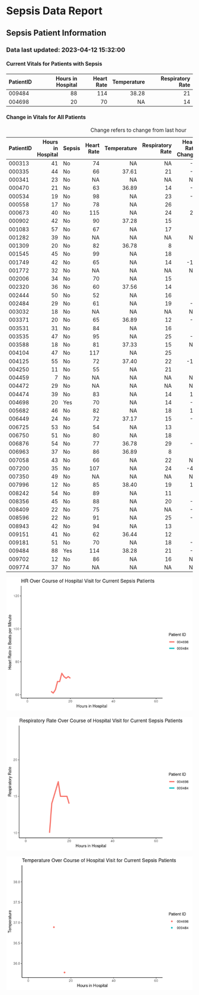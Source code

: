 Sepsis Data Report
================

## Sepsis Patient Information

### Data last updated: 2023-04-12 15:32:00

#### Current Vitals for Patients with Sepsis

<table>
 <thead>
  <tr>
   <th style="text-align:left;"> PatientID </th>
   <th style="text-align:right;"> Hours in Hospital </th>
   <th style="text-align:right;"> Heart Rate </th>
   <th style="text-align:right;"> Temperature </th>
   <th style="text-align:right;"> Respiratory Rate </th>
  </tr>
 </thead>
<tbody>
  <tr>
   <td style="text-align:left;"> 009484 </td>
   <td style="text-align:right;"> 88 </td>
   <td style="text-align:right;"> 114 </td>
   <td style="text-align:right;"> 38.28 </td>
   <td style="text-align:right;"> 21 </td>
  </tr>
  <tr>
   <td style="text-align:left;"> 004698 </td>
   <td style="text-align:right;"> 20 </td>
   <td style="text-align:right;"> 70 </td>
   <td style="text-align:right;"> NA </td>
   <td style="text-align:right;"> 14 </td>
  </tr>
</tbody>
</table>

#### Change in Vitals for All Patients

<table>
<caption>Change refers to change from last hour</caption>
 <thead>
  <tr>
   <th style="text-align:left;"> PatientID </th>
   <th style="text-align:right;"> Hours in Hospital </th>
   <th style="text-align:left;"> Sepsis </th>
   <th style="text-align:right;"> Heart Rate </th>
   <th style="text-align:right;"> Temperature </th>
   <th style="text-align:right;"> Respiratory Rate </th>
   <th style="text-align:right;"> Heart Rate Change </th>
   <th style="text-align:right;"> Temperature Change </th>
   <th style="text-align:right;"> Respiration Rate Change </th>
  </tr>
 </thead>
<tbody>
  <tr>
   <td style="text-align:left;"> 000313 </td>
   <td style="text-align:right;"> 41 </td>
   <td style="text-align:left;"> No </td>
   <td style="text-align:right;"> 74 </td>
   <td style="text-align:right;"> NA </td>
   <td style="text-align:right;"> NA </td>
   <td style="text-align:right;"> -5 </td>
   <td style="text-align:right;"> NA </td>
   <td style="text-align:right;"> NA </td>
  </tr>
  <tr>
   <td style="text-align:left;"> 000335 </td>
   <td style="text-align:right;"> 44 </td>
   <td style="text-align:left;"> No </td>
   <td style="text-align:right;"> 66 </td>
   <td style="text-align:right;"> 37.61 </td>
   <td style="text-align:right;"> 21 </td>
   <td style="text-align:right;"> -8 </td>
   <td style="text-align:right;"> NA </td>
   <td style="text-align:right;"> 6 </td>
  </tr>
  <tr>
   <td style="text-align:left;"> 000341 </td>
   <td style="text-align:right;"> 23 </td>
   <td style="text-align:left;"> No </td>
   <td style="text-align:right;"> NA </td>
   <td style="text-align:right;"> NA </td>
   <td style="text-align:right;"> NA </td>
   <td style="text-align:right;"> NA </td>
   <td style="text-align:right;"> NA </td>
   <td style="text-align:right;"> NA </td>
  </tr>
  <tr>
   <td style="text-align:left;"> 000470 </td>
   <td style="text-align:right;"> 21 </td>
   <td style="text-align:left;"> No </td>
   <td style="text-align:right;"> 63 </td>
   <td style="text-align:right;"> 36.89 </td>
   <td style="text-align:right;"> 14 </td>
   <td style="text-align:right;"> -4 </td>
   <td style="text-align:right;"> NA </td>
   <td style="text-align:right;"> 4 </td>
  </tr>
  <tr>
   <td style="text-align:left;"> 000534 </td>
   <td style="text-align:right;"> 19 </td>
   <td style="text-align:left;"> No </td>
   <td style="text-align:right;"> 98 </td>
   <td style="text-align:right;"> NA </td>
   <td style="text-align:right;"> 23 </td>
   <td style="text-align:right;"> -5 </td>
   <td style="text-align:right;"> NA </td>
   <td style="text-align:right;"> 8 </td>
  </tr>
  <tr>
   <td style="text-align:left;"> 000558 </td>
   <td style="text-align:right;"> 17 </td>
   <td style="text-align:left;"> No </td>
   <td style="text-align:right;"> 78 </td>
   <td style="text-align:right;"> NA </td>
   <td style="text-align:right;"> 26 </td>
   <td style="text-align:right;"> 3 </td>
   <td style="text-align:right;"> NA </td>
   <td style="text-align:right;"> 9 </td>
  </tr>
  <tr>
   <td style="text-align:left;"> 000673 </td>
   <td style="text-align:right;"> 40 </td>
   <td style="text-align:left;"> No </td>
   <td style="text-align:right;"> 115 </td>
   <td style="text-align:right;"> NA </td>
   <td style="text-align:right;"> 24 </td>
   <td style="text-align:right;"> 24 </td>
   <td style="text-align:right;"> NA </td>
   <td style="text-align:right;"> 12 </td>
  </tr>
  <tr>
   <td style="text-align:left;"> 000902 </td>
   <td style="text-align:right;"> 42 </td>
   <td style="text-align:left;"> No </td>
   <td style="text-align:right;"> 90 </td>
   <td style="text-align:right;"> 37.28 </td>
   <td style="text-align:right;"> 15 </td>
   <td style="text-align:right;"> 7 </td>
   <td style="text-align:right;"> NA </td>
   <td style="text-align:right;"> -3 </td>
  </tr>
  <tr>
   <td style="text-align:left;"> 001083 </td>
   <td style="text-align:right;"> 57 </td>
   <td style="text-align:left;"> No </td>
   <td style="text-align:right;"> 67 </td>
   <td style="text-align:right;"> NA </td>
   <td style="text-align:right;"> 17 </td>
   <td style="text-align:right;"> 0 </td>
   <td style="text-align:right;"> NA </td>
   <td style="text-align:right;"> -1 </td>
  </tr>
  <tr>
   <td style="text-align:left;"> 001282 </td>
   <td style="text-align:right;"> 39 </td>
   <td style="text-align:left;"> No </td>
   <td style="text-align:right;"> NA </td>
   <td style="text-align:right;"> NA </td>
   <td style="text-align:right;"> NA </td>
   <td style="text-align:right;"> NA </td>
   <td style="text-align:right;"> NA </td>
   <td style="text-align:right;"> NA </td>
  </tr>
  <tr>
   <td style="text-align:left;"> 001309 </td>
   <td style="text-align:right;"> 20 </td>
   <td style="text-align:left;"> No </td>
   <td style="text-align:right;"> 82 </td>
   <td style="text-align:right;"> 36.78 </td>
   <td style="text-align:right;"> 8 </td>
   <td style="text-align:right;"> 1 </td>
   <td style="text-align:right;"> NA </td>
   <td style="text-align:right;"> 1 </td>
  </tr>
  <tr>
   <td style="text-align:left;"> 001545 </td>
   <td style="text-align:right;"> 45 </td>
   <td style="text-align:left;"> No </td>
   <td style="text-align:right;"> 99 </td>
   <td style="text-align:right;"> NA </td>
   <td style="text-align:right;"> 18 </td>
   <td style="text-align:right;"> 5 </td>
   <td style="text-align:right;"> NA </td>
   <td style="text-align:right;"> -5 </td>
  </tr>
  <tr>
   <td style="text-align:left;"> 001749 </td>
   <td style="text-align:right;"> 42 </td>
   <td style="text-align:left;"> No </td>
   <td style="text-align:right;"> 65 </td>
   <td style="text-align:right;"> NA </td>
   <td style="text-align:right;"> 14 </td>
   <td style="text-align:right;"> -11 </td>
   <td style="text-align:right;"> NA </td>
   <td style="text-align:right;"> -4 </td>
  </tr>
  <tr>
   <td style="text-align:left;"> 001772 </td>
   <td style="text-align:right;"> 32 </td>
   <td style="text-align:left;"> No </td>
   <td style="text-align:right;"> NA </td>
   <td style="text-align:right;"> NA </td>
   <td style="text-align:right;"> NA </td>
   <td style="text-align:right;"> NA </td>
   <td style="text-align:right;"> NA </td>
   <td style="text-align:right;"> NA </td>
  </tr>
  <tr>
   <td style="text-align:left;"> 002006 </td>
   <td style="text-align:right;"> 34 </td>
   <td style="text-align:left;"> No </td>
   <td style="text-align:right;"> 70 </td>
   <td style="text-align:right;"> NA </td>
   <td style="text-align:right;"> 15 </td>
   <td style="text-align:right;"> 0 </td>
   <td style="text-align:right;"> NA </td>
   <td style="text-align:right;"> 0 </td>
  </tr>
  <tr>
   <td style="text-align:left;"> 002320 </td>
   <td style="text-align:right;"> 36 </td>
   <td style="text-align:left;"> No </td>
   <td style="text-align:right;"> 60 </td>
   <td style="text-align:right;"> 37.56 </td>
   <td style="text-align:right;"> 14 </td>
   <td style="text-align:right;"> 0 </td>
   <td style="text-align:right;"> NA </td>
   <td style="text-align:right;"> 0 </td>
  </tr>
  <tr>
   <td style="text-align:left;"> 002444 </td>
   <td style="text-align:right;"> 50 </td>
   <td style="text-align:left;"> No </td>
   <td style="text-align:right;"> 52 </td>
   <td style="text-align:right;"> NA </td>
   <td style="text-align:right;"> 16 </td>
   <td style="text-align:right;"> 0 </td>
   <td style="text-align:right;"> NA </td>
   <td style="text-align:right;"> 3 </td>
  </tr>
  <tr>
   <td style="text-align:left;"> 002484 </td>
   <td style="text-align:right;"> 29 </td>
   <td style="text-align:left;"> No </td>
   <td style="text-align:right;"> 61 </td>
   <td style="text-align:right;"> NA </td>
   <td style="text-align:right;"> 19 </td>
   <td style="text-align:right;"> -2 </td>
   <td style="text-align:right;"> NA </td>
   <td style="text-align:right;"> 1 </td>
  </tr>
  <tr>
   <td style="text-align:left;"> 003032 </td>
   <td style="text-align:right;"> 18 </td>
   <td style="text-align:left;"> No </td>
   <td style="text-align:right;"> NA </td>
   <td style="text-align:right;"> NA </td>
   <td style="text-align:right;"> NA </td>
   <td style="text-align:right;"> NA </td>
   <td style="text-align:right;"> NA </td>
   <td style="text-align:right;"> NA </td>
  </tr>
  <tr>
   <td style="text-align:left;"> 003371 </td>
   <td style="text-align:right;"> 20 </td>
   <td style="text-align:left;"> No </td>
   <td style="text-align:right;"> 65 </td>
   <td style="text-align:right;"> 36.89 </td>
   <td style="text-align:right;"> 12 </td>
   <td style="text-align:right;"> -4 </td>
   <td style="text-align:right;"> NA </td>
   <td style="text-align:right;"> -2 </td>
  </tr>
  <tr>
   <td style="text-align:left;"> 003531 </td>
   <td style="text-align:right;"> 31 </td>
   <td style="text-align:left;"> No </td>
   <td style="text-align:right;"> 84 </td>
   <td style="text-align:right;"> NA </td>
   <td style="text-align:right;"> 16 </td>
   <td style="text-align:right;"> 0 </td>
   <td style="text-align:right;"> NA </td>
   <td style="text-align:right;"> -3 </td>
  </tr>
  <tr>
   <td style="text-align:left;"> 003535 </td>
   <td style="text-align:right;"> 47 </td>
   <td style="text-align:left;"> No </td>
   <td style="text-align:right;"> 95 </td>
   <td style="text-align:right;"> NA </td>
   <td style="text-align:right;"> 25 </td>
   <td style="text-align:right;"> -5 </td>
   <td style="text-align:right;"> NA </td>
   <td style="text-align:right;"> NA </td>
  </tr>
  <tr>
   <td style="text-align:left;"> 003588 </td>
   <td style="text-align:right;"> 18 </td>
   <td style="text-align:left;"> No </td>
   <td style="text-align:right;"> 81 </td>
   <td style="text-align:right;"> 37.33 </td>
   <td style="text-align:right;"> 15 </td>
   <td style="text-align:right;"> NA </td>
   <td style="text-align:right;"> NA </td>
   <td style="text-align:right;"> NA </td>
  </tr>
  <tr>
   <td style="text-align:left;"> 004104 </td>
   <td style="text-align:right;"> 47 </td>
   <td style="text-align:left;"> No </td>
   <td style="text-align:right;"> 117 </td>
   <td style="text-align:right;"> NA </td>
   <td style="text-align:right;"> 25 </td>
   <td style="text-align:right;"> 2 </td>
   <td style="text-align:right;"> NA </td>
   <td style="text-align:right;"> 1 </td>
  </tr>
  <tr>
   <td style="text-align:left;"> 004125 </td>
   <td style="text-align:right;"> 55 </td>
   <td style="text-align:left;"> No </td>
   <td style="text-align:right;"> 72 </td>
   <td style="text-align:right;"> 37.40 </td>
   <td style="text-align:right;"> 22 </td>
   <td style="text-align:right;"> -10 </td>
   <td style="text-align:right;"> 0.1 </td>
   <td style="text-align:right;"> 2 </td>
  </tr>
  <tr>
   <td style="text-align:left;"> 004250 </td>
   <td style="text-align:right;"> 11 </td>
   <td style="text-align:left;"> No </td>
   <td style="text-align:right;"> 55 </td>
   <td style="text-align:right;"> NA </td>
   <td style="text-align:right;"> 21 </td>
   <td style="text-align:right;"> 3 </td>
   <td style="text-align:right;"> NA </td>
   <td style="text-align:right;"> 8 </td>
  </tr>
  <tr>
   <td style="text-align:left;"> 004459 </td>
   <td style="text-align:right;"> 7 </td>
   <td style="text-align:left;"> No </td>
   <td style="text-align:right;"> NA </td>
   <td style="text-align:right;"> NA </td>
   <td style="text-align:right;"> NA </td>
   <td style="text-align:right;"> NA </td>
   <td style="text-align:right;"> NA </td>
   <td style="text-align:right;"> NA </td>
  </tr>
  <tr>
   <td style="text-align:left;"> 004472 </td>
   <td style="text-align:right;"> 29 </td>
   <td style="text-align:left;"> No </td>
   <td style="text-align:right;"> NA </td>
   <td style="text-align:right;"> NA </td>
   <td style="text-align:right;"> NA </td>
   <td style="text-align:right;"> NA </td>
   <td style="text-align:right;"> NA </td>
   <td style="text-align:right;"> NA </td>
  </tr>
  <tr>
   <td style="text-align:left;"> 004474 </td>
   <td style="text-align:right;"> 39 </td>
   <td style="text-align:left;"> No </td>
   <td style="text-align:right;"> 83 </td>
   <td style="text-align:right;"> NA </td>
   <td style="text-align:right;"> 14 </td>
   <td style="text-align:right;"> 11 </td>
   <td style="text-align:right;"> NA </td>
   <td style="text-align:right;"> 0 </td>
  </tr>
  <tr>
   <td style="text-align:left;"> 004698 </td>
   <td style="text-align:right;"> 20 </td>
   <td style="text-align:left;"> Yes </td>
   <td style="text-align:right;"> 70 </td>
   <td style="text-align:right;"> NA </td>
   <td style="text-align:right;"> 14 </td>
   <td style="text-align:right;"> -1 </td>
   <td style="text-align:right;"> NA </td>
   <td style="text-align:right;"> -1 </td>
  </tr>
  <tr>
   <td style="text-align:left;"> 005682 </td>
   <td style="text-align:right;"> 46 </td>
   <td style="text-align:left;"> No </td>
   <td style="text-align:right;"> 82 </td>
   <td style="text-align:right;"> NA </td>
   <td style="text-align:right;"> 18 </td>
   <td style="text-align:right;"> 10 </td>
   <td style="text-align:right;"> NA </td>
   <td style="text-align:right;"> 3 </td>
  </tr>
  <tr>
   <td style="text-align:left;"> 006449 </td>
   <td style="text-align:right;"> 24 </td>
   <td style="text-align:left;"> No </td>
   <td style="text-align:right;"> 72 </td>
   <td style="text-align:right;"> 37.17 </td>
   <td style="text-align:right;"> 15 </td>
   <td style="text-align:right;"> -1 </td>
   <td style="text-align:right;"> NA </td>
   <td style="text-align:right;"> -2 </td>
  </tr>
  <tr>
   <td style="text-align:left;"> 006725 </td>
   <td style="text-align:right;"> 53 </td>
   <td style="text-align:left;"> No </td>
   <td style="text-align:right;"> 54 </td>
   <td style="text-align:right;"> NA </td>
   <td style="text-align:right;"> 13 </td>
   <td style="text-align:right;"> 1 </td>
   <td style="text-align:right;"> NA </td>
   <td style="text-align:right;"> 0 </td>
  </tr>
  <tr>
   <td style="text-align:left;"> 006750 </td>
   <td style="text-align:right;"> 51 </td>
   <td style="text-align:left;"> No </td>
   <td style="text-align:right;"> 80 </td>
   <td style="text-align:right;"> NA </td>
   <td style="text-align:right;"> 18 </td>
   <td style="text-align:right;"> 1 </td>
   <td style="text-align:right;"> NA </td>
   <td style="text-align:right;"> 1 </td>
  </tr>
  <tr>
   <td style="text-align:left;"> 006876 </td>
   <td style="text-align:right;"> 54 </td>
   <td style="text-align:left;"> No </td>
   <td style="text-align:right;"> 77 </td>
   <td style="text-align:right;"> 36.78 </td>
   <td style="text-align:right;"> 29 </td>
   <td style="text-align:right;"> -2 </td>
   <td style="text-align:right;"> NA </td>
   <td style="text-align:right;"> 1 </td>
  </tr>
  <tr>
   <td style="text-align:left;"> 006963 </td>
   <td style="text-align:right;"> 37 </td>
   <td style="text-align:left;"> No </td>
   <td style="text-align:right;"> 86 </td>
   <td style="text-align:right;"> 36.89 </td>
   <td style="text-align:right;"> 8 </td>
   <td style="text-align:right;"> 3 </td>
   <td style="text-align:right;"> NA </td>
   <td style="text-align:right;"> -4 </td>
  </tr>
  <tr>
   <td style="text-align:left;"> 007058 </td>
   <td style="text-align:right;"> 43 </td>
   <td style="text-align:left;"> No </td>
   <td style="text-align:right;"> 66 </td>
   <td style="text-align:right;"> NA </td>
   <td style="text-align:right;"> 22 </td>
   <td style="text-align:right;"> NA </td>
   <td style="text-align:right;"> NA </td>
   <td style="text-align:right;"> NA </td>
  </tr>
  <tr>
   <td style="text-align:left;"> 007200 </td>
   <td style="text-align:right;"> 35 </td>
   <td style="text-align:left;"> No </td>
   <td style="text-align:right;"> 107 </td>
   <td style="text-align:right;"> NA </td>
   <td style="text-align:right;"> 24 </td>
   <td style="text-align:right;"> -41 </td>
   <td style="text-align:right;"> NA </td>
   <td style="text-align:right;"> -2 </td>
  </tr>
  <tr>
   <td style="text-align:left;"> 007350 </td>
   <td style="text-align:right;"> 49 </td>
   <td style="text-align:left;"> No </td>
   <td style="text-align:right;"> NA </td>
   <td style="text-align:right;"> NA </td>
   <td style="text-align:right;"> NA </td>
   <td style="text-align:right;"> NA </td>
   <td style="text-align:right;"> NA </td>
   <td style="text-align:right;"> NA </td>
  </tr>
  <tr>
   <td style="text-align:left;"> 007996 </td>
   <td style="text-align:right;"> 12 </td>
   <td style="text-align:left;"> No </td>
   <td style="text-align:right;"> 85 </td>
   <td style="text-align:right;"> 38.40 </td>
   <td style="text-align:right;"> 19 </td>
   <td style="text-align:right;"> 10 </td>
   <td style="text-align:right;"> 0.0 </td>
   <td style="text-align:right;"> -2 </td>
  </tr>
  <tr>
   <td style="text-align:left;"> 008242 </td>
   <td style="text-align:right;"> 54 </td>
   <td style="text-align:left;"> No </td>
   <td style="text-align:right;"> 89 </td>
   <td style="text-align:right;"> NA </td>
   <td style="text-align:right;"> 11 </td>
   <td style="text-align:right;"> 6 </td>
   <td style="text-align:right;"> NA </td>
   <td style="text-align:right;"> -1 </td>
  </tr>
  <tr>
   <td style="text-align:left;"> 008356 </td>
   <td style="text-align:right;"> 45 </td>
   <td style="text-align:left;"> No </td>
   <td style="text-align:right;"> 88 </td>
   <td style="text-align:right;"> NA </td>
   <td style="text-align:right;"> 20 </td>
   <td style="text-align:right;"> -2 </td>
   <td style="text-align:right;"> NA </td>
   <td style="text-align:right;"> 1 </td>
  </tr>
  <tr>
   <td style="text-align:left;"> 008409 </td>
   <td style="text-align:right;"> 22 </td>
   <td style="text-align:left;"> No </td>
   <td style="text-align:right;"> 75 </td>
   <td style="text-align:right;"> NA </td>
   <td style="text-align:right;"> NA </td>
   <td style="text-align:right;"> -6 </td>
   <td style="text-align:right;"> NA </td>
   <td style="text-align:right;"> NA </td>
  </tr>
  <tr>
   <td style="text-align:left;"> 008596 </td>
   <td style="text-align:right;"> 22 </td>
   <td style="text-align:left;"> No </td>
   <td style="text-align:right;"> 91 </td>
   <td style="text-align:right;"> NA </td>
   <td style="text-align:right;"> 25 </td>
   <td style="text-align:right;"> -2 </td>
   <td style="text-align:right;"> NA </td>
   <td style="text-align:right;"> 1 </td>
  </tr>
  <tr>
   <td style="text-align:left;"> 008943 </td>
   <td style="text-align:right;"> 42 </td>
   <td style="text-align:left;"> No </td>
   <td style="text-align:right;"> 94 </td>
   <td style="text-align:right;"> NA </td>
   <td style="text-align:right;"> 13 </td>
   <td style="text-align:right;"> 2 </td>
   <td style="text-align:right;"> NA </td>
   <td style="text-align:right;"> -15 </td>
  </tr>
  <tr>
   <td style="text-align:left;"> 009151 </td>
   <td style="text-align:right;"> 41 </td>
   <td style="text-align:left;"> No </td>
   <td style="text-align:right;"> 62 </td>
   <td style="text-align:right;"> 36.44 </td>
   <td style="text-align:right;"> 12 </td>
   <td style="text-align:right;"> 0 </td>
   <td style="text-align:right;"> NA </td>
   <td style="text-align:right;"> -5 </td>
  </tr>
  <tr>
   <td style="text-align:left;"> 009181 </td>
   <td style="text-align:right;"> 51 </td>
   <td style="text-align:left;"> No </td>
   <td style="text-align:right;"> 70 </td>
   <td style="text-align:right;"> NA </td>
   <td style="text-align:right;"> 18 </td>
   <td style="text-align:right;"> -1 </td>
   <td style="text-align:right;"> NA </td>
   <td style="text-align:right;"> -8 </td>
  </tr>
  <tr>
   <td style="text-align:left;"> 009484 </td>
   <td style="text-align:right;"> 88 </td>
   <td style="text-align:left;"> Yes </td>
   <td style="text-align:right;"> 114 </td>
   <td style="text-align:right;"> 38.28 </td>
   <td style="text-align:right;"> 21 </td>
   <td style="text-align:right;"> -9 </td>
   <td style="text-align:right;"> NA </td>
   <td style="text-align:right;"> -3 </td>
  </tr>
  <tr>
   <td style="text-align:left;"> 009702 </td>
   <td style="text-align:right;"> 12 </td>
   <td style="text-align:left;"> No </td>
   <td style="text-align:right;"> 86 </td>
   <td style="text-align:right;"> NA </td>
   <td style="text-align:right;"> 16 </td>
   <td style="text-align:right;"> NA </td>
   <td style="text-align:right;"> NA </td>
   <td style="text-align:right;"> NA </td>
  </tr>
  <tr>
   <td style="text-align:left;"> 009774 </td>
   <td style="text-align:right;"> 37 </td>
   <td style="text-align:left;"> No </td>
   <td style="text-align:right;"> NA </td>
   <td style="text-align:right;"> NA </td>
   <td style="text-align:right;"> NA </td>
   <td style="text-align:right;"> NA </td>
   <td style="text-align:right;"> NA </td>
   <td style="text-align:right;"> NA </td>
  </tr>
</tbody>
</table>

![](README_files/figure-commonmark/unnamed-chunk-4-1.png)

![](README_files/figure-commonmark/unnamed-chunk-4-2.png)

![](README_files/figure-commonmark/unnamed-chunk-4-3.png)
